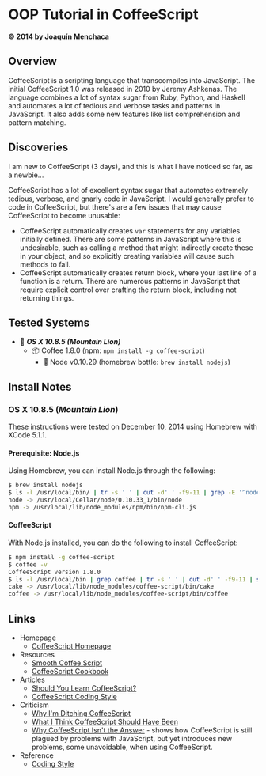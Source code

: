 # OOP Tutorial in CoffeeScript
**© 2014 by Joaquín Menchaca**

## Overview

CoffeeScript is a scripting language that transcompiles into JavaScript. The initial CoffeeScript 1.0 was released in 2010 by Jeremy Ashkenas.  The language combines a lot of syntax sugar from Ruby, Python, and Haskell and automates a lot of tedious and verbose tasks and patterns in JavaScript.  It also adds some new features like list comprehension and pattern matching.

## Discoveries

I am new to CoffeeScript (3 days), and this is what I have noticed so far, as a newbie...

CoffeeScript has a lot of excellent syntax sugar that automates extremely tedious, verbose, and gnarly code in JavaScript.  I would generally prefer to code in CoffeeScript, but there's are a few issues that may cause CoffeeScript to become unusable:

* CoffeeScript automatically creates `var` statements for any variables initially defined.  There are some patterns in JavaScript where this is undesirable, such as calling a method that might indirectly create these in your object, and so explicitly creating variables will cause such methods to fail.
* CoffeeScript automatically creates return block, where your last line of a function is a return.  There are numerous patterns in JavaScript that require explicit control over crafting the return block, including not returning things.

## Tested Systems

* :dvd: *__OS X 10.8.5 (Mountain Lion)__*
  * :package: Coffee 1.8.0 (npm: `npm install -g coffee-script`)
    * :beer: Node v0.10.29  (homebrew bottle: `brew install nodejs`)

## Install Notes

### OS X 10.8.5 (*Mountain Lion*)

These instructions were tested on December 10, 2014 using Homebrew with XCode 5.1.1.

#### Prerequisite: Node.js

Using Homebrew, you can install Node.js through the following:

```bash
$ brew install nodejs
$ ls -l /usr/local/bin/ | tr -s ' ' | cut -d' ' -f9-11 | grep -E '^node|npm' | sed 's|\.\.|/usr/local|'
node -> /usr/local/Cellar/node/0.10.33_1/bin/node
npm -> /usr/local/lib/node_modules/npm/bin/npm-cli.js
```

#### CoffeeScript

With Node.js installed, you can do the following to install CoffeeScript:

```bash
$ npm install -g coffee-script
$ coffee -v
CoffeeScript version 1.8.0
$ ls -l /usr/local/bin | grep coffee | tr -s ' ' | cut -d' ' -f9-11 | sed 's|\.\.|/usr/local|'
cake -> /usr/local/lib/node_modules/coffee-script/bin/cake
coffee -> /usr/local/lib/node_modules/coffee-script/bin/coffee
```

## Links

* Homepage
  * [CoffeeScript Homepage](http://coffeescript.org/)
* Resources
  * [Smooth Coffee Script](http://autotelicum.github.io/Smooth-CoffeeScript/)
  * [CoffeeScript Cookbook](http://coffeescriptcookbook.com/)
* Articles
  * [Should You Learn CoffeeScript?](http://code.tutsplus.com/articles/should-you-learn-coffeescript--net-23206)
  * [CoffeeScript Coding Style](http://docs.buildbot.net/latest/developer/coffeescript-style.html)
* Criticism
  * [Why I'm Ditching CoffeeScript](http://toshokelectric.com/blog/2013/04/04/why-im-ditching-coffeescript/)
  * [What I Think CoffeeScript Should Have Been](http://www.walkercoderanger.com/blog/2014/04/what-coffeescript-should-have-been/)
  * [Why CoffeeScript Isn't the Answer](http://www.walkercoderanger.com/blog/2014/03/coffeescript-isnt-the-answer/) - shows how CoffeeScript is still plagued by problems with JavaScript, but yet introduces new problems, some unavoidable, when using CoffeeScript.
* Reference
  * [Coding Style](https://github.com/styleguide/javascript)
